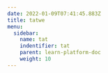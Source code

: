 ```yaml
---
date: 2022-01-09T07:41:45.883Z
title: tatwe
menu:
  sidebar:
    name: tat
    indentifier: tat
    parent: learn-platform-doc
    weight: 10
---
```

